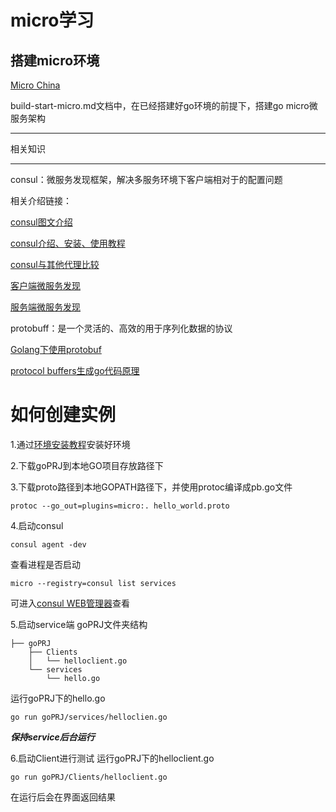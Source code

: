 # micro学习
## 搭建micro环境
[Micro China](https://github.com/micro-in-cn)

build-start-micro.md文档中，在已经搭建好go环境的前提下，搭建go micro微服务架构
***
相关知识
***
consul：微服务发现框架，解决多服务环境下客户端相对于的配置问题

相关介绍链接：

[consul图文介绍](https://www.cnblogs.com/xiaohanlin/p/8016803.html)

[consul介绍、安装、使用教程](https://blog.csdn.net/liuzhuchen/article/details/81913562)

[consul与其他代理比较](https://www.jianshu.com/p/e0986abbfe48)

[客户端微服务发现](https://microservices.io/patterns/client-side-discovery.html)

[服务端微服务发现](https://microservices.io/patterns/server-side-discovery.html)

protobuff：是一个灵活的、高效的用于序列化数据的协议

[Golang下使用protobuf](https://www.jianshu.com/p/f4051569fd32)

[protocol buffers生成go代码原理](https://www.cnblogs.com/charlieroro/p/9043337.html)

# 如何创建实例
1.通过[环境安装教程](https://github.com/LiuBaiSMD/start-Go-micro/blob/master/build-start-micro.md)安装好环境

2.下载goPRJ到本地GO项目存放路径下

3.下载proto路径到本地GOPATH路径下，并使用protoc编译成pb.go文件
```
protoc --go_out=plugins=micro:. hello_world.proto
```

4.启动consul
```
consul agent -dev
```
查看进程是否启动
```
micro --registry=consul list services
```
可进入[consul WEB管理器](http://localhost:8500)查看

5.启动service端
goPRJ文件夹结构
```
├── goPRJ
    ├── Clients
    │   └── helloclient.go
    └── services
        └── hello.go
```
运行goPRJ下的hello.go
```
go run goPRJ/services/helloclien.go
```
***保持service后台运行***

6.启动Client进行测试
运行goPRJ下的helloclient.go
```
go run goPRJ/Clients/helloclient.go
```
在运行后会在界面返回结果
